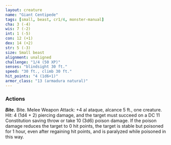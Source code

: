 ```yaml
---
layout: creature
name: "Giant Centipede"
tags: [small, beast, cr1/4, monster-manual]
cha: 3 (-4)
wis: 7 (-2)
int: 1 (-5)
con: 12 (+1)
dex: 14 (+2)
str: 5 (-3)
size: Small beast
alignment: unaligned
challenge: "1/4 (50 XP)"
senses: "blindsight 30 ft."
speed: "30 ft., climb 30 ft."
hit_points: "4 (1d6+1)"
armor_class: "13 (armadura natural)"
---
```


### Actions

***Bite.*** Bite. Melee Weapon Attack: +4 al ataque, alcance 5 ft., one creature. Hit: 4 (1d4 + 2) piercing damage, and the target must succeed on a DC 11 Constitution saving throw or take 10 (3d6) poison damage. If the poison damage reduces the target to 0 hit points, the target is stable but poisoned for 1 hour, even after regaining hit points, and is paralyzed while poisoned in this way.